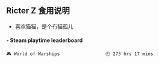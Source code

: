 ## Ricter Z 食用说明
- 喜欢猫猫，是个冇猫孤儿

<!-- steam-box start -->
#### - Steam playtime leaderboard
```text
🎮 World of Warships                 🕘 273 hrs 17 mins
```
<!-- Powered by https://github.com/YouEclipse/steam-box . -->
<!-- steam-box end -->
